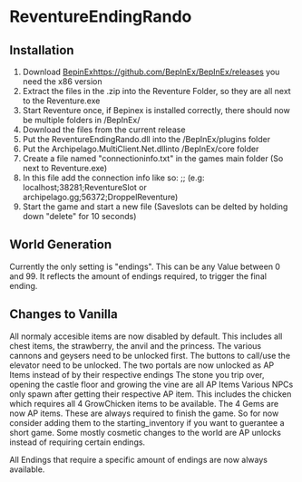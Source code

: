 # ReventureEndingRando

## Installation
1. Download [BepinEx](https://github.com/BepInEx/BepInEx/releases)https://github.com/BepInEx/BepInEx/releases you need the x86 version
2. Extract the files in the .zip into the Reventure Folder, so they are all next to the Reventure.exe
3. Start Reventure once, if Bepinex is installed correctly, there should now be multiple folders in /BepInEx/
4. Download the files from the current release
5. Put the ReventureEndingRando.dll into the /BepInEx/plugins folder
6. Put the Archipelago.MultiClient.Net.dllinto /BepInEx/core folder
7. Create a file named "connectioninfo.txt" in the games main folder (So next to Reventure.exe)
8. In this file add the connection info like so: <host>;<port>;<slotname> (e.g: localhost;38281;ReventureSlot or archipelago.gg;56372;DroppelReventure) 
9. Start the game and start a new file (Saveslots can be delted by holding down "delete" for 10 seconds)


## World Generation
Currently the only setting is "endings". This can be any Value between 0 and 99. It reflects the amount of endings required, to trigger the final ending.

## Changes to Vanilla
All normaly accesible items are now disabled by default. This includes all chest items, the strawberry, the anvil and the princess.
The various cannons and geysers need to be unlocked first.
The buttons to call/use the elevator need to be unlocked.
The two portals are now unlocked as AP Items instead of by their respective endings
The stone you trip over, opening the castle floor and growing the vine are all AP Items
Various NPCs only spawn after getting their respective AP item. This includes the chicken which requires all 4 GrowChicken items to be available.
The 4 Gems are now AP items. These are always required to finish the game. So for now consider adding them to the starting_inventory if you want to guerantee a short game.
Some mostly cosmetic changes to the world are AP unlocks instead of requiring certain endings.

All Endings that require a specific amount of endings are now always available.
